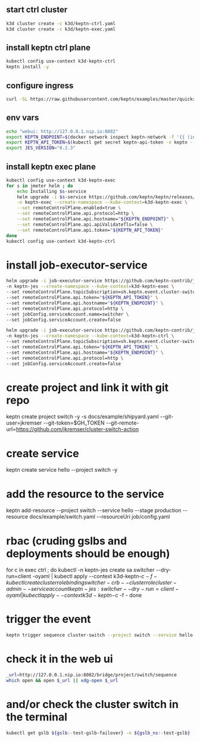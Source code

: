 ## start ctrl cluster

```bash
k3d cluster create -c k3d/keptn-ctrl.yaml
k3d cluster create -c k3d/keptn-exec.yaml
```
## install keptn ctrl plane

```bash
kubectl config use-context k3d-keptn-ctrl
keptn install -y
```

## configure ingress

```bash
curl -SL https://raw.githubusercontent.com/keptn/examples/master/quickstart/expose-keptn.sh | bash
```

## env vars

```bash
echo "webui: http://127.0.0.1.nip.io:8082"
export KEPTN_ENDPOINT=$(docker network inspect keptn-network -f '{{ (index .IPAM.Config 0).Gateway }}'):8082
export KEPTN_API_TOKEN=$(kubectl get secret keptn-api-token -n keptn --context=k3d-keptn-ctrl -ojsonpath={.data.keptn-api-token} | base64 --decode)
export JES_VERSION="0.2.3"
```

## install keptn exec plane

```bash
kubectl config use-context k3d-keptn-exec
for s in jmeter helm ; do
    echo Installing $s-service
    helm upgrade -i $s-service https://github.com/keptn/keptn/releases/download/0.16.0/$s-service-0.16.0.tgz \
    -n keptn-exec --create-namespace --kube-context=k3d-keptn-exec \
    --set remoteControlPlane.enabled=true \
    --set remoteControlPlane.api.protocol=http \
    --set remoteControlPlane.api.hostname="${KEPTN_ENDPOINT}" \
    --set remoteControlPlane.api.apiValidateTls=false \
    --set remoteControlPlane.api.token="${KEPTN_API_TOKEN}"
done
kubectl config use-context k3d-keptn-ctrl
```

# install job-executor-service
```bash
helm upgrade -i job-executor-service https://github.com/keptn-contrib/job-executor-service/releases/download/${JES_VERSION}/job-executor-service-${JES_VERSION}.tgz \
-n keptn-jes --create-namespace --kube-context=k3d-keptn-exec \
--set remoteControlPlane.topicSubscription=sh.keptn.event.cluster-switch.triggered \
--set remoteControlPlane.api.token="${KEPTN_API_TOKEN}" \
--set remoteControlPlane.api.hostname="${KEPTN_ENDPOINT}" \
--set remoteControlPlane.api.protocol=http \
--set jobConfig.serviceAccount.name=switcher \
--set jobConfig.serviceAccount.create=false

helm upgrade -i job-executor-service https://github.com/keptn-contrib/job-executor-service/releases/download/${JES_VERSION}/job-executor-service-${JES_VERSION}.tgz \
-n keptn-jes --create-namespace --kube-context=k3d-keptn-ctrl \
--set remoteControlPlane.topicSubscription=sh.keptn.event.cluster-switch.triggered \
--set remoteControlPlane.api.token="${KEPTN_API_TOKEN}" \
--set remoteControlPlane.api.hostname="${KEPTN_ENDPOINT}" \
--set remoteControlPlane.api.protocol=http \
--set jobConfig.serviceAccount.create=false
```

# create project and link it with git repo
keptn create project switch -y -s docs/example/shipyard.yaml --git-user=jkremser --git-token=$GH_TOKEN --git-remote-url=https://github.com/jkremser/cluster-switch-action

# create service
keptn create service hello --project switch -y

# add the resource to the service
keptn add-resource --project switch --service hello --stage production --resource docs/example/switch.yaml --resourceUri job/config.yaml


# rbac (cruding gslbs and deployments should be enough)
for c in exec ctrl ; do
    kubectl -n keptn-jes create sa switcher --dry-run=client -oyaml | kubectl apply --context k3d-keptn-$c -f -
    kubectl create clusterrolebinding switcher-crb --clusterrole cluster-admin --serviceaccount keptn-jes:switcher --dry-run=client -oyaml | kubectl apply --context k3d-keptn-$c -f -
done

# trigger the event
```bash
keptn trigger sequence cluster-switch --project switch --service hello --stage production
```

# check it in the web ui
```bash
_url=http://127.0.0.1.nip.io:8082/bridge/project/switch/sequence
which open && open $_url || xdg-open $_url
```

# and/or check the cluster switch in the terminal

```bash
kubectl get gslb ${gslb:-test-gslb-failover} -n ${gslb_ns:-test-gslb} -o=jsonpath='{.spec.strategy.primaryGeoTag}{"\n"}' -w
```